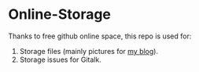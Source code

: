 # Online-Storage

Thanks to free github online space, this repo is used for:
1. Storage files (mainly pictures for [my blog](http://grayxu.cn)).
2. Storage issues for Gitalk.
